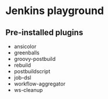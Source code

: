# Jenkins playground

## Pre-installed plugins

* ansicolor
* greenballs
* groovy-postbuild
* rebuild
* postbuildscript
* job-dsl
* workflow-aggregator
* ws-cleanup
